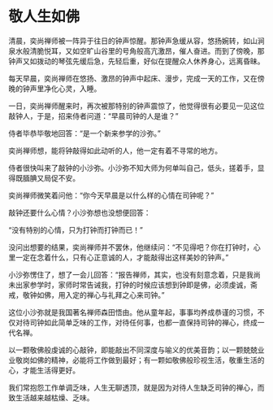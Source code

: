 # 敬人生如佛

清晨，奕尚禅师被一阵异于往日的钟声惊醒。那钟声急缓从容，悠扬婉转，如山涧泉水般清脆悦耳，又如空旷山谷里的号角般高亢激昂，催人奋进。而到了傍晚，那钟声又如拨动的琴弦先缓后急，先轻后重，好似在提醒众人休养身心，远离昏昧。 

每天早晨，奕尚禅师在悠扬、激昂的钟声中起床、漫步，完成一天的工作，又在傍晚的钟声里净化心灵，入睡。 

一日，奕尚禅师醒来时，再次被那特别的钟声震惊了，他觉得很有必要见一见这位敲钟人，于是，招来侍者问道：“早晨司钟的人是谁？” 

侍者毕恭毕敬地回答：“是一个新来参学的沙弥。” 

奕尚禅师想，能将钟敲得如此动听的人，他一定有着不寻常的地方。 

侍者很快叫来了敲钟的小沙弥。小沙弥不知大师为何单叫自己，低头，搓着手，显得既腼腆又局促不安。 

奕尚禅师微笑着问他：“你今天早晨是以什么样的心情在司钟呢？” 

敲钟还要什么心情？小沙弥想也没想便回答： 

“没有特别的心情，只为打钟而打钟而已！” 

没问出想要的结果，奕尚禅师并不罢休，他继续问：“不见得吧？你在打钟时，心里一定在念着什么，只有心正意诚的人，才能敲得出这样美妙的钟声。” 

小沙弥愣住了，想了一会儿回答：“报告禅师，其实，也没有刻意念着，只是我尚未出家参学时，家师时常告诫我，打钟的时候应该想到钟即是佛，必须虔诚，斋戒，敬钟如佛，用入定的禅心与礼拜之心来司钟。” 

这位小沙弥就是我国著名禅师森田悟由。他从童年起，事事均养成恭谨的习惯，不仅对待司钟如此简单乏味的工作，对待任何事，也都一直保持司钟的禅心，终成一代名禅。 

以一颗敬佛般虔诚的心敲钟，即能敲出不同深度与喻义的优美音韵；以一颗兢兢业业敬岗如佛的精神，必能将工作做到最好；有一颗如敬佛般珍视生活，敬重生活的心，才能生活得更好。 

我们常抱怨工作单调乏味，人生无聊透顶，就是因为对待人生缺乏司钟的禅心，而致生活越来越枯燥、乏味。